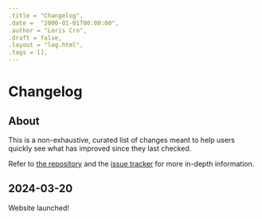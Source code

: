 ```yaml
---
.title = "Changelog",
.date =  "2000-01-01T00:00:00",
.author = "Loris Cro",
.draft = false,
.layout = "log.html",
.tags = [],
---
```

# Changelog 
## About
This is a non-exhaustive, curated list of changes meant to help users quickly see what has improved since they last checked.

Refer to [the repository](https://github.com/kristoff-it/ziggy) and the [issue tracker](https://github.com/kristoff-it/ziggy/issues) for more in-depth information.


## 2024-03-20
Website launched!
